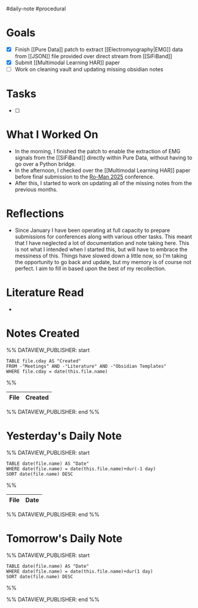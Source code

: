 #daily-note #procedural 

# Goals

- [x] Finish [[Pure Data]] patch to extract [[Electromyography|EMG]] data from [[JSON]] file provided over direct stream from [[SiFiBand]]
- [x] Submit [[Multimodal Learning HAR]] paper
- [ ] Work on cleaning vault and updating missing obsidian notes

# Tasks

- [ ] 

# What I Worked On

- In the morning, I finished the patch to enable the extraction of EMG signals from the [[SiFiBand]] directly within Pure Data, without having to go over a Python bridge.
- In the afternoon, I checked over the [[Multimodal Learning HAR]] paper before final submission to the [Ro-Man 2025](https://www.ro-man2025.org/) conference.
- After this, I started to work on updating all of the missing notes from the previous months.
# Reflections

- Since January I have been operating at full capacity to prepare submissions for conferences along with various other tasks. This meant that I have neglected a lot of documentation and note taking here. This is not what I intended when I started this, but will have to embrace the messiness of this. Things have slowed down a little now, so I'm taking the opportunity to go back and update, but my memory is of course not perfect. I aim to fill in based upon the best of my recollection.

# Literature Read

- 

# Notes Created


%% DATAVIEW_PUBLISHER: start
```dataview
TABLE file.cday AS "Created"
FROM -"Meetings" AND -"Literature" AND -"Obsidian Templates"
WHERE file.cday = date(this.file.name)
```
%%

| File | Created |
| ---- | ------- |

%% DATAVIEW_PUBLISHER: end %%

# Yesterday's Daily Note

%% DATAVIEW_PUBLISHER: start
```dataview
TABLE date(file.name) AS "Date"
WHERE date(file.name) = date(this.file.name)+dur(-1 day)
SORT date(file.name) DESC
```
%%

| File | Date |
| ---- | ---- |

%% DATAVIEW_PUBLISHER: end %%
# Tomorrow's Daily Note

%% DATAVIEW_PUBLISHER: start
```dataview
TABLE date(file.name) AS "Date"
WHERE date(file.name) = date(this.file.name)+dur(1 day)
SORT date(file.name) DESC
```
%%

%% DATAVIEW_PUBLISHER: end %%


